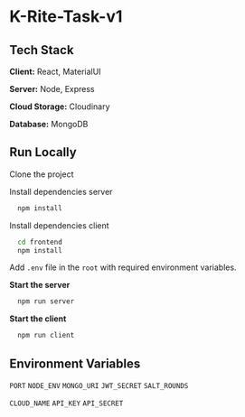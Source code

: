 # K-Rite-Task-v1

## Tech Stack

**Client:** React, MaterialUI

**Server:** Node, Express

**Cloud Storage:** Cloudinary

**Database:** MongoDB

## Run Locally

Clone the project


Install dependencies server

```bash
  npm install 
```

Install dependencies client

```bash
  cd frontend
  npm install
```

Add `.env` file in the `root` with required environment variables.

**Start the server**

```bash
  npm run server
```

**Start the client**

```bash
  npm run client
```

## Environment Variables


`PORT` `NODE_ENV` `MONGO_URI` `JWT_SECRET` `SALT_ROUNDS`

`CLOUD_NAME` `API_KEY` `API_SECRET`

